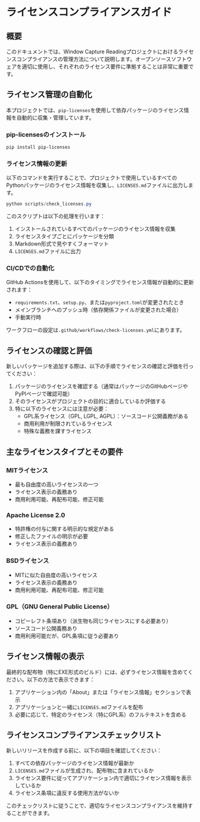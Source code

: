 # ライセンスコンプライアンスガイド

## 概要

このドキュメントでは、Window Capture Readingプロジェクトにおけるライセンスコンプライアンスの管理方法について説明します。オープンソースソフトウェアを適切に使用し、それぞれのライセンス要件に準拠することは非常に重要です。

## ライセンス管理の自動化

本プロジェクトでは、`pip-licenses`を使用して依存パッケージのライセンス情報を自動的に収集・管理しています。

### pip-licensesのインストール

```powershell
pip install pip-licenses
```

### ライセンス情報の更新

以下のコマンドを実行することで、プロジェクトで使用しているすべてのPythonパッケージのライセンス情報を収集し、`LICENSES.md`ファイルに出力します。

```powershell
python scripts/check_licenses.py
```

このスクリプトは以下の処理を行います：

1. インストールされているすべてのパッケージのライセンス情報を収集
2. ライセンスタイプごとにパッケージを分類
3. Markdown形式で見やすくフォーマット
4. `LICENSES.md`ファイルに出力

### CI/CDでの自動化

GitHub Actionsを使用して、以下のタイミングでライセンス情報が自動的に更新されます：

- `requirements.txt`、`setup.py`、または`pyproject.toml`が変更されたとき
- メインブランチへのプッシュ時（依存関係ファイルが変更された場合）
- 手動実行時

ワークフローの設定は`.github/workflows/check-licenses.yml`にあります。

## ライセンスの確認と評価

新しいパッケージを追加する際は、以下の手順でライセンスの確認と評価を行ってください：

1. パッケージのライセンスを確認する（通常はパッケージのGitHubページやPyPIページで確認可能）
2. そのライセンスがプロジェクトの目的に適合しているか評価する
3. 特に以下のライセンスには注意が必要：
   - GPL系ライセンス（GPL, LGPL, AGPL）：ソースコード公開義務がある
   - 商用利用が制限されているライセンス
   - 特殊な義務を課すライセンス

## 主なライセンスタイプとその要件

### MITライセンス
- 最も自由度の高いライセンスの一つ
- ライセンス表示の義務あり
- 商用利用可能、再配布可能、修正可能

### Apache License 2.0
- 特許権の付与に関する明示的な規定がある
- 修正したファイルの明示が必要
- ライセンス表示の義務あり

### BSDライセンス
- MITに似た自由度の高いライセンス
- ライセンス表示の義務あり
- 商用利用可能、再配布可能、修正可能

### GPL（GNU General Public License）
- コピーレフト条項あり（派生物も同じライセンスにする必要あり）
- ソースコード公開義務あり
- 商用利用可能だが、GPL条項に従う必要あり

## ライセンス情報の表示

最終的な配布物（特にEXE形式のビルド）には、必ずライセンス情報を含めてください。以下の方法で表示できます：

1. アプリケーション内の「About」または「ライセンス情報」セクションで表示
2. アプリケーションと一緒に`LICENSES.md`ファイルを配布
3. 必要に応じて、特定のライセンス（特にGPL系）のフルテキストを含める

## ライセンスコンプライアンスチェックリスト

新しいリリースを作成する前に、以下の項目を確認してください：

1. すべての依存パッケージのライセンス情報が最新か
2. `LICENSES.md`ファイルが生成され、配布物に含まれているか
3. ライセンス要件に従ってアプリケーション内で適切にライセンス情報を表示しているか
4. ライセンス条項に違反する使用方法がないか

このチェックリストに従うことで、適切なライセンスコンプライアンスを維持することができます。 